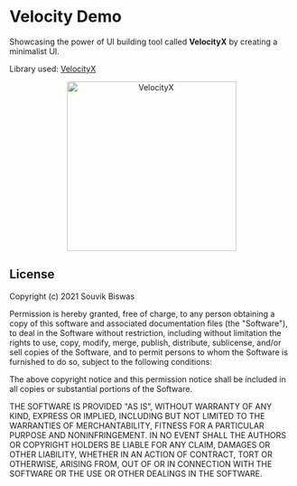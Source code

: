 # Velocity Demo

Showcasing the power of UI building tool called **VelocityX** by creating a minimalist UI.

Library used: [VelocityX](https://pub.dev/packages/velocity_x)

<p align="center">
  <img width="300" src="https://github.com/sbis04/top_flutter_libraries/raw/master/velocity_demo/screenshot/velocity_x.png" alt="VelocityX"/>
</p>

## License

Copyright (c) 2021 Souvik Biswas

Permission is hereby granted, free of charge, to any person obtaining a copy
of this software and associated documentation files (the "Software"), to deal
in the Software without restriction, including without limitation the rights
to use, copy, modify, merge, publish, distribute, sublicense, and/or sell
copies of the Software, and to permit persons to whom the Software is
furnished to do so, subject to the following conditions:

The above copyright notice and this permission notice shall be included in all
copies or substantial portions of the Software.

THE SOFTWARE IS PROVIDED "AS IS", WITHOUT WARRANTY OF ANY KIND, EXPRESS OR
IMPLIED, INCLUDING BUT NOT LIMITED TO THE WARRANTIES OF MERCHANTABILITY,
FITNESS FOR A PARTICULAR PURPOSE AND NONINFRINGEMENT. IN NO EVENT SHALL THE
AUTHORS OR COPYRIGHT HOLDERS BE LIABLE FOR ANY CLAIM, DAMAGES OR OTHER
LIABILITY, WHETHER IN AN ACTION OF CONTRACT, TORT OR OTHERWISE, ARISING FROM,
OUT OF OR IN CONNECTION WITH THE SOFTWARE OR THE USE OR OTHER DEALINGS IN THE
SOFTWARE.
